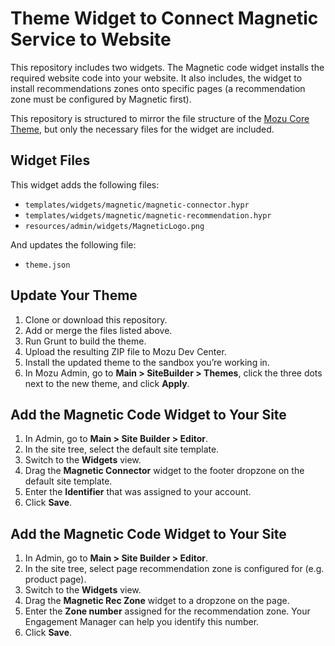# Theme Widget to Connect Magnetic Service to Website

This repository includes two widgets. The Magnetic code widget installs the required website code into your website. It also includes, the widget to install recommendations zones onto specific pages (a recommendation zone must be configured by Magnetic first).

This repository is structured to mirror the file structure of the [Mozu Core Theme](https://github.com/Mozu/core-theme), but only the necessary files for the widget are included.

## Widget Files

This widget adds the following files:
* `templates/widgets/magnetic/magnetic-connector.hypr`
* `templates/widgets/magnetic/magnetic-recommendation.hypr`
* `resources/admin/widgets/MagneticLogo.png`

And updates the following file:
* `theme.json`

## Update Your Theme

1.	Clone or download this repository.
2.	Add or merge the files listed above.
3.	Run Grunt to build the theme.
4.	Upload the resulting ZIP file to Mozu Dev Center.
5.	Install the updated theme to the sandbox you’re working in.
6.	In Mozu Admin, go to **Main > SiteBuilder > Themes**, click the three dots next to the new theme, and click **Apply**.

## Add the Magnetic Code Widget to Your Site
1.	In Admin, go to **Main > Site Builder > Editor**.
2.	In the site tree, select the default site template.
3.	Switch to the **Widgets** view.
4.	Drag the **Magnetic Connector** widget to the footer dropzone on the default site template.
5.	Enter the **Identifier** that was assigned to your account.
6.	Click **Save**.


## Add the Magnetic Code Widget to Your Site
1.	In Admin, go to **Main > Site Builder > Editor**.
2.	In the site tree, select page recommendation zone is configured for (e.g. product page).
3.	Switch to the **Widgets** view.
4.	Drag the **Magnetic Rec Zone** widget to a dropzone on the page.
5.	Enter the **Zone number** assigned for the recommendation zone. Your Engagement Manager can help you identify this number.
6.	Click **Save**.

